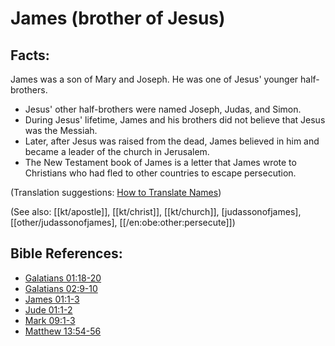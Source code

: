 # James (brother of Jesus) #

## Facts: ##

James was a son of Mary and Joseph. He was one of Jesus' younger half-brothers.

* Jesus' other half-brothers were named Joseph, Judas, and Simon.
* During Jesus' lifetime, James and his brothers did not believe that Jesus was the Messiah.
* Later, after Jesus was raised from the dead, James believed in him and became a leader of the church in Jerusalem.
* The New Testament book of James is a letter that James wrote to Christians who had fled to other countries to escape persecution.

(Translation suggestions: [How to Translate Names](en/ta-vol1/translate/man/translate-names))

(See also: [[kt/apostle]], [[kt/christ]], [[kt/church]], [judassonofjames], [[other/judassonofjames], [[/en:obe:other:persecute]])

## Bible References: ##

* [Galatians 01:18-20](en/tn/gal/help/01/18)
* [Galatians 02:9-10](en/tn/gal/help/02/09)
* [James 01:1-3](en/tn/jas/help/01/01)
* [Jude 01:1-2](en/tn/jud/help/01/01)
* [Mark 09:1-3](en/tn/mrk/help/09/01)
* [Matthew 13:54-56](en/tn/mat/help/13/54)